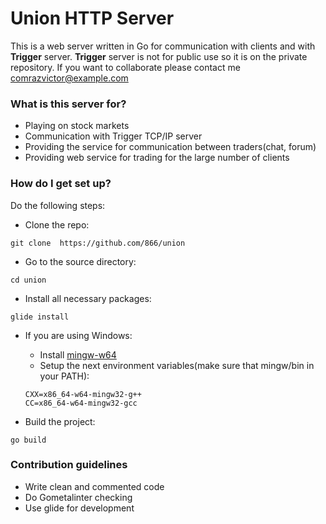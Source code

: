# Union HTTP Server #

This is a web server written in Go for communication with clients and with
**Trigger** server. **Trigger** server is not for public use so it is on the
private repository. If you want to collaborate please contact me <comrazvictor@example.com>

### What is this server for? ###

* Playing on stock markets
* Communication with Trigger TCP/IP server
* Providing the service for communication between traders(chat, forum)
* Providing web service for trading for the large number of clients


### How do I get set up? ###

Do the following steps:

* Clone the repo:

```
git clone  https://github.com/866/union
```

* Go to the source directory:

```
cd union
```

* Install all necessary packages:

```
glide install
```

* If you are using Windows:
  - Install [mingw-w64](https://sourceforge.net/projects/mingw-w64/)
  - Setup the next environment variables(make sure that mingw/bin in your PATH):
  ```
  CXX=x86_64-w64-mingw32-g++
  CC=x86_64-w64-mingw32-gcc
  ```

* Build the project:

```
go build
```

### Contribution guidelines ###

* Write clean and commented code
* Do Gometalinter checking
* Use glide for development
